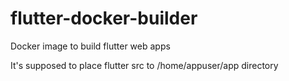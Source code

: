 # flutter-docker-builder

Docker image to build flutter web apps

It's supposed to place flutter src to /home/appuser/app directory